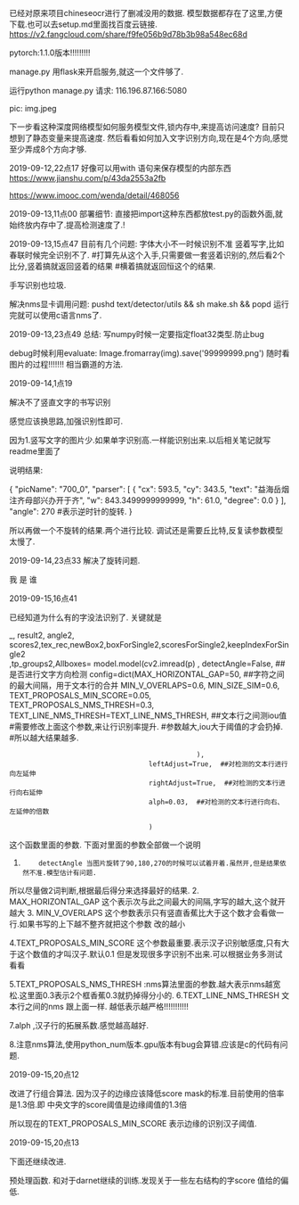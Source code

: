 已经对原来项目chineseocr进行了删减没用的数据.
模型数据都存在了这里,方便下载.也可以去setup.md里面找百度云链接.
https://v2.fangcloud.com/share/f9fe056b9d78b3b98a548ec68d


pytorch:1.1.0版本!!!!!!!!!


manage.py
用flask来开启服务,就这一个文件够了.


运行python manage.py
请求:
116.196.87.166:5080

pic:  img.jpeg










下一步看这种深度网络模型如何服务模型文件,锁内存中,来提高访问速度?
目前只想到了静态变量来提高速度.
然后看看如何加入文字识别方向,现在是4个方向,感觉至少弄成8个方向才够.

2019-09-12,22点17
好像可以用with 语句来保存模型的内部东西
https://www.jianshu.com/p/43da2553a2fb

https://www.imooc.com/wenda/detail/468056





2019-09-13,11点00
部署细节:
直接把import这种东西都放test.py的函数外面,就始终放内存中了.提高检测速度了.!


2019-09-13,15点47
目前有几个问题:
字体大小不一时候识别不准
竖着写字,比如春联时候完全识别不了.  #打算先从这个入手,只需要做一套竖着识别的,然后看2个比分,竖着搞就返回竖着的结果
#横着搞就返回恒这个的结果.




手写识别也垃圾.

解决nms显卡调用问题:
pushd text/detector/utils && sh make.sh && popd
运行完就可以使用c语言nms了.




2019-09-13,23点49
总结:
写numpy时候一定要指定float32类型.防止bug


debug时候利用evaluate:
Image.fromarray(img).save('99999999.png') 随时看图片的过程!!!!!!! 相当霸道的方法.

2019-09-14,1点19

解决不了竖直文字的书写识别

感觉应该换思路,加强识别性即可.


因为1.竖写文字的图片少.如果单字识别高.一样能识别出来.以后相关笔记就写readme里面了


说明结果:

{
    "picName": "700_0",
    "parser": [
        {
            "cx": 593.5,
            "cy": 343.5,
            "text": "益海岳烟注齐母部兴办开于齐",
            "w": 843.3499999999999,
            "h": 61.0,
            "degree": 0.0
        }
    ],
    "angle": 270   #表示逆时针的旋转.
}

所以再做一个不旋转的结果.两个进行比较.
调试还是需要丘比特,反复读参数模型太慢了.





2019-09-14,23点33
解决了旋转问题.


我
是
谁




2019-09-15,16点41

已经知道为什么有的字没法识别了.
关键就是




_, result2, angle2, scores2,tex_rec,newBox2,boxForSingle2,scoresForSingle2,keepIndexForSingle2\
    ,tp_groups2,Allboxes= model.model(cv2.imread(p)   ,
                                       detectAngle=False,  ##是否进行文字方向检测
                                       config=dict(MAX_HORIZONTAL_GAP=50,  ##字符之间的最大间隔，用于文本行的合并
                                                   MIN_V_OVERLAPS=0.6,
                                                   MIN_SIZE_SIM=0.6,
                                                   TEXT_PROPOSALS_MIN_SCORE=0.05,
                                                   TEXT_PROPOSALS_NMS_THRESH=0.3,
                                                   TEXT_LINE_NMS_THRESH=TEXT_LINE_NMS_THRESH,  ##文本行之间测iou值
                                                   #需要修改上面这个参数,来让行识别率提升.
                                                   #参数越大,iou大于阈值的才会扔掉.
                                                   #所以越大结果越多.

                                                   ),
                                       leftAdjust=True,  ##对检测的文本行进行向左延伸
                                       rightAdjust=True,  ##对检测的文本行进行向右延伸
                                       alph=0.03,  ##对检测的文本行进行向右、左延伸的倍数

                                       )
                                       
                                       
这个函数里面的参数.
下面对里面的参数全部做一个说明
1.         detectAngle 当图片旋转了90,180,270的时候可以试着开着.虽然开,但是结果依然不准.模型估计有问题.
所以尽量做2词判断,根据最后得分来选择最好的结果.
2.         MAX_HORIZONTAL_GAP 这个表示次与此之间最大的间隔,字写的越大,这个就开越大
3.                   MIN_V_OVERLAPS 这个参数表示只有竖直香蕉比大于这个数才会看做一行.如果书写的上下越不整齐就把这个参数
改的越小

4.TEXT_PROPOSALS_MIN_SCORE  这个参数最重要.表示汉子识别敏感度,只有大于这个数值的才叫汉子.默认0.1
但是发现很多字识别不出来.可以根据业务多测试看看


5.TEXT_PROPOSALS_NMS_THRESH  :nms算法里面的参数.越大表示nms越宽松.这里面0.3表示2个框香蕉0.3就扔掉得分小的.
6.TEXT_LINE_NMS_THRESH 文本行之间的nms 跟上面一样. 越低表示越严格!!!!!!!!!!!


7.alph ,汉子行的拓展系数.感觉越高越好.


8.注意nms算法,使用python_num版本.gpu版本有bug会算错.应该是c的代码有问题.


2019-09-15,20点12

改进了行组合算法.
因为汉子的边缘应该降低score mask的标准.目前使用的倍率是1.3倍.即
中央文字的score阈值是边缘阈值的1.3倍

所以现在的TEXT_PROPOSALS_MIN_SCORE 表示边缘的识别汉子阈值.

2019-09-15,20点13

下面还继续改进.


预处理函数.
和对于darnet继续的训练.发现关于一些左右结构的字score 值给的偏低.








